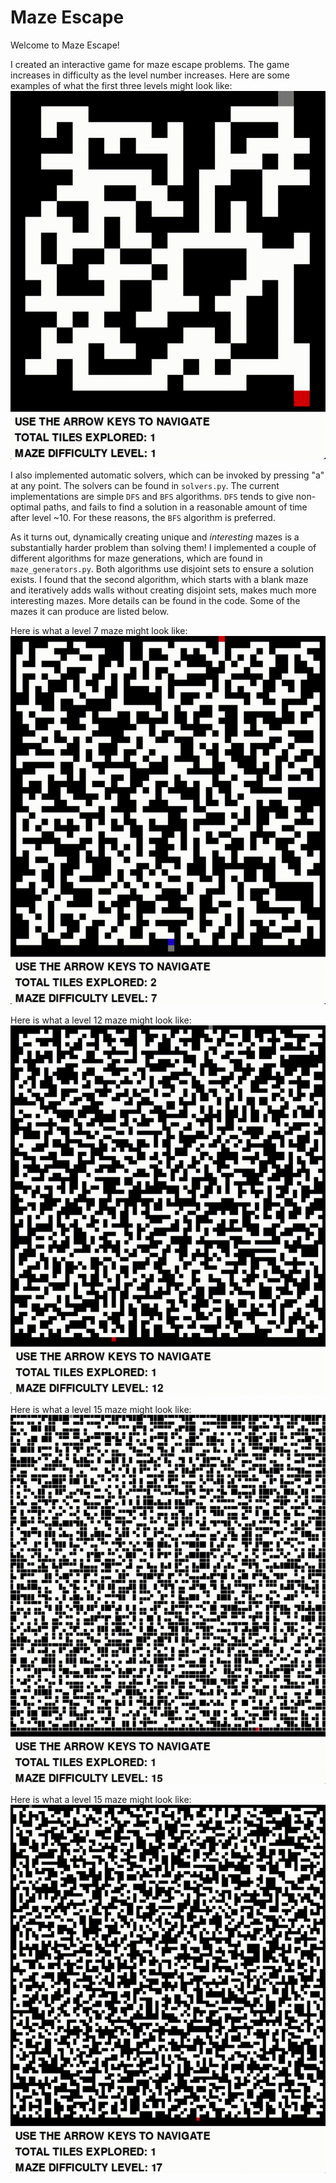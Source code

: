 # Maze Escape

Welcome to Maze Escape!

I created an interactive game for maze escape problems. The game increases in difficulty as the level number increases. Here are some examples of what the first three levels might look like:
![](figures/Levels1-3AutoSolves.gif)

I also implemented automatic solvers, which can be invoked by pressing "a" at any point. The solvers can be found in `solvers.py`. The current implementations are simple `DFS` and `BFS` algorithms. `DFS` tends to give non-optimal paths, and fails to find a solution in a reasonable amount of time after level ~10. For these reasons, the `BFS` algorithm is preferred. 

As it turns out, dynamically creating unique and *interesting* mazes is a substantially harder problem than solving them!  I implemented a couple of different algorithms for maze generations, which are found in `maze_generators.py`.  Both algorithms use disjoint sets to ensure a solution exists. I found that the second algorithm, which starts with a blank maze and iteratively adds walls without creating disjoint sets, makes much more interesting mazes. More details can be found in the code. Some of the mazes it can produce are listed below.

Here is what a level 7 maze might look like:
![](figures/Level7AutoSolve.gif)

Here is what a level 12 maze might look like:
![](figures/Level12AutoSolve.gif)

Here is what a level 15 maze might look like:
![](figures/Level15AutoSolve.gif)

Here is what a level 15 maze might look like:
![](figures/Level17AutoSolve.gif)





